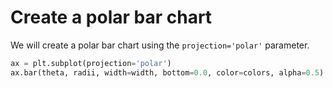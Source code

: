 # Create a polar bar chart

We will create a polar bar chart using the `projection='polar'` parameter.

```python
ax = plt.subplot(projection='polar')
ax.bar(theta, radii, width=width, bottom=0.0, color=colors, alpha=0.5)
```
